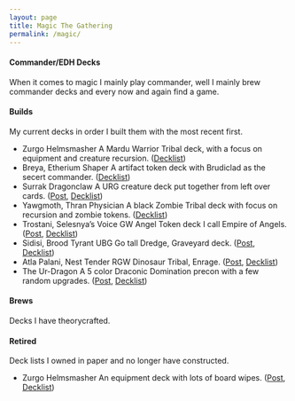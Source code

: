 ```yaml
---
layout: page
title: Magic The Gathering
permalink: /magic/
---
```


#### Commander/EDH Decks
When it comes to magic I mainly play commander, well I mainly brew commander decks and every now and again find a game.

#### Builds
My current decks in order I built them with the most recent first.
- <auto-card>Zurgo Helmsmasher</auto-card> A Mardu Warrior Tribal deck, with a focus on equipment and creature recursion. ([Decklist](https://www.moxfield.com/decks/JeVGra7hvkqINzT1VMPshw))
- <auto-card>Breya, Etherium Shaper</auto-card> A artifact token deck with Brudiclad as the secert commander. ([Decklist](https://www.moxfield.com/decks/lV_GxOuEDkSMd54f2H1Y1w))
- <auto-card>Surrak Dragonclaw</auto-card> A URG creature deck put together from left over cards. ([Post](https://tactictalisman.github.io/2020/08/20/surrak-dragonclaw.html), [Decklist](https://www.moxfield.com/decks/tlLskiCGx0uheZAOzNj5mw))
- <auto-card>Yawgmoth, Thran Physician</auto-card> A black Zombie Tribal deck with focus on recursion and zombie tokens. ([Decklist](https://www.moxfield.com/decks/tToXQsHiMUC3X8uedeePBQ))
- <auto-card>Trostani, Selesnya’s Voice</auto-card> GW Angel Token deck I call Empire of Angels. ([Post](https://tactictalisman.github.io/2020/03/12/empire-of-angels.html), [Decklist](https://www.moxfield.com/decks/tlLskiCGx0uheZAOzNj5mw))
- <auto-card>Sidisi, Brood Tyrant</auto-card> UBG Go tall Dredge, Graveyard deck. ([Post](https://tactictalisman.github.io/2020/10/18/sidisi-dredge.html), [Decklist](https://www.moxfield.com/decks/tlLskiCGx0uheZAOzNj5mw))
- <auto-card>Atla Palani, Nest Tender</auto-card> RGW Dinosaur Tribal, Enrage. ([Post](https://tactictalisman.github.io/2020/04/27/Dinosaur.html), [Decklist](https://www.moxfield.com/decks/J3nAi7YQOkOri7aSujkADA))
- <auto-card>The Ur-Dragon</auto-card> A 5 color Draconic Domination precon with a few random upgrades. ([Post](https://tactictalisman.github.io/2020/08/30/draconic-domination.html), [Decklist](https://www.moxfield.com/decks/evgdJSuILUWiKj3FUzWyRg))

#### Brews
Decks I have theorycrafted.

#### Retired
Deck lists I owned in paper and no longer have constructed.
- <auto-card>Zurgo Helmsmasher</auto-card> An equipment deck with lots of board wipes. ([Post](https://tactictalisman.github.io/2020/08/17/zurgo-worldslayer.html), [Decklist](https://www.moxfield.com/decks/VT6uvkhdRE2lcuGyluU39Q))
